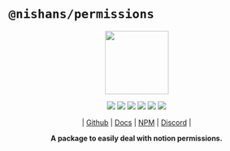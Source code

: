# `@nishans/permissions`

<p align="center">
  <img width="125" src="https://github.com/Devorein/Nishan/blob/master/docs/static/img/permissions/logo.svg"/>
</p>

<p align="center">
  <img src="https://img.shields.io/bundlephobia/minzip/@nishans/permissions?label=minzipped&style=flat&color=%23bb0a1e"/>
  <img src="https://img.shields.io/npm/dw/@nishans/permissions?style=flat&color=orange"/>
  <img src="https://img.shields.io/github/issues/devorein/nishan/@nishans/permissions?color=yellow"/>
  <img src="https://img.shields.io/npm/v/@nishans/permissions?color=%2303C04A"/>
  <img src="https://img.shields.io/codecov/c/github/devorein/Nishan?flag=permissions&color=blue"/>
  <img src="https://img.shields.io/librariesio/release/npm/@nishans/permissions?color=%234B0082">
</p>

<p align="center">
  | <a href="https://github.com/Devorein/Nishan/tree/master/packages/permissions">Github</a> |
  <a href="https://nishan-docs.netlify.app/docs/permissions/">Docs</a> |
  <a href="https://www.npmjs.com/package/@nishans/permissions">NPM</a> |
  <a href="https://discord.com/invite/SpwHCz8ysx">Discord</a> |
</p>

<p align="center"><b>A package to easily deal with notion permissions.</b></p>